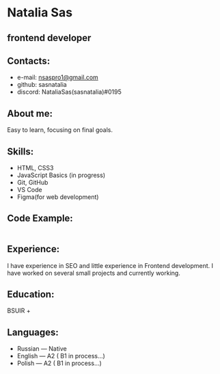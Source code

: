 # Natalia Sas

## frontend developer

## Contacts:
* e-mail: nsaspro1@gmail.com
* github: sasnatalia
* discord: NataliaSas(sasnatalia)#0195
## About me:
Easy to learn, focusing on final goals.
## Skills:
* HTML, CSS3 
* JavaScript Basics (in progress)
* Git, GitHub
* VS Code
* Figma(for web development)
## Code Example:
```
```
## Experience:
I have experience in SEO and little experience in Frontend development. I have worked on several small projects and currently working.

## Education:
BSUIR
    + 

## Languages:
* Russian — Native
* English — A2 ( B1 in process…)
* Polish — A2 ( B1 in process…)

